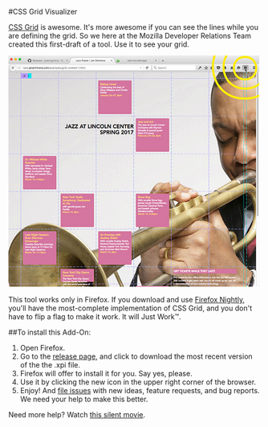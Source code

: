 #CSS Grid Visualizer

[CSS Grid](https://drafts.csswg.org/css-grid/) is awesome. It's more awesome if you can see the lines while you are defining the grid. So we here at the Mozilla Developer Relations Team created this first-draft of a tool. Use it to see your grid. 

![Screenshot of this tool in use](toolinaction.jpg)

This tool works only in Firefox. If you download and use [Firefox Nightly](https://nightly.mozilla.org/), you'll have the most-complete implementation of CSS Grid, and you don't have to flip a flag to make it work. It will Just Work™. 

##To install this Add-On:
1) Open Firefox.
2) Go to the [release page](https://github.com/potch/gridviz/releases), and click to download the most recent version of the the .xpi file.
3) Firefox will offer to install it for you. Say yes, please. 
4) Use it by clicking the new icon in the upper right corner of the browser. 
5) Enjoy! And [file issues](https://github.com/potch/gridviz/issues) with new ideas, feature requests, and bug reports. We need your help to make this better.

Need more help? Watch [this silent movie](howtoinstall.gif).